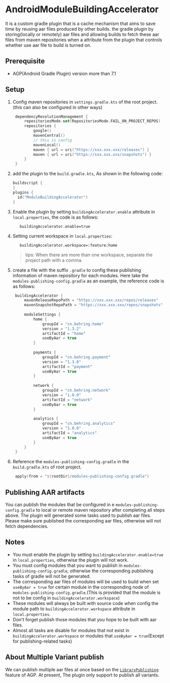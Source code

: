 # AndroidModuleBuildingAccelerator

It is a custom gradle plugin that is a cache mechanism that aims to save time by reusing aar files
produced by other builds. the gradle plugin by storing(locally or remotely) aar files and allowing
builds to fetch these aar files from maven repositories when a attribute from the plugin that
controls whether use aar file to build is turned on.

## Prerequisite

- AGP(Android Gradle Plugin) version more than 7.1

## Setup

1. Config maven repositories in `settings.gradle.kts` of the root project.(this can also be
   configured in other ways)
   ```kotlin
    dependencyResolutionManagement {
        repositoriesMode.set(RepositoriesMode.FAIL_ON_PROJECT_REPOS)
        repositories {
            google()
            mavenCentral()
            // this is config
            mavenLocal()
            maven { url = uri("https://xxx.xxx.xxx/releases") }
            maven { url = uri("https://xxx.xxx.xxx/snapshots") }
        }
    }
   ```

2. add the plugin to the `build.gradle.kts`, As shown in the following code:
    ```kotlin
    buildscript {
    }
    plugins {
      id("ModuleBuildingAccelerator")
    }
   ```
3. Enable the plugin by setting `buildingAccelerator.enable` attribute in `local.properties`, the
   code is as follows:
   ```properties
      buildingAccelerator.enable=true
   ```
4. Setting current workspace in `local.properties`:
   ```properties
      buildingAccelerator.workspace=:feature:home
   ```
   > tips: When there are more than one workspace, separate the project path with a comma.

5. create a file with the suffix `.gradle` to config these publishing information of maven
   repository for each modules. Here take the `modules-publishing-config.gradle` as an example, the
   reference code is as follows:
   ```groovy
    buildingAccelerator {
        mavenReleaseRepoPath = "https://xxx.xxx.xxx/repos/releases"
        mavenSnapshotRepoPath = "https://xxx.xxx.xxx/repos/snapshots"
    
        moduleSettings {
            home {
                groupId = "cn.behring.home"
                version = "1.3.2"
                artifactId = "home"
                useByAar = true
            }
    
            payments {
                groupId = "cn.behring.payment"
                version = "1.3.0"
                artifactId = "payment"
                useByAar = true
            }
    
            network {
                groupId = "cn.behring.network"
                version = "1.0.0"
                artifactId = "network"
                useByAar = true
            }
    
            analytics {
                groupId = "cn.behring.analytics"
                version = "1.0.0"
                artifactId = "analytics"
                useByAar = true
            }
        }
    }
   ```
6. Reference the `modules-publishing-config.gradle` in the `build.gradle.kts` of root project.
   ```kotlin
    apply(from = "${rootDir}/modules-publishing-config.gradle")
   ```

## Publishing AAR artifacts

You can publish the modules that be configured in e `modules-publishing-config.gradle` to local or
remote maven repository after completing all steps above. The plugin will generated some tasks used
to publish aar files. Please make sure published the corresponding aar files, otherwise will not
fetch dependencies.

## Notes

- You must enable the plugin by setting `buildingAccelerator.enable=true` in `local.properties`,
  otherwise the plugin will not work.
- You must config modules that you want to publish in `modules-publishing-config.gradle`, otherwise
  the corresponding publishing tasks of gradle will not be generated.
- The corresponding aar files of modules will be used to build when set `useByAar = true` for
  certain module in the corresponding node of `modules-publishing-config.gradle`.(This is provided
  that the module is not to be config in `buildingAccelerator.workspace`)
- These modules will always be built with source code when config the module path
  to  `buildingAccelerator.workspace` attribute in `local.properties`.
- Don't forget publish those modules that you hope to be built with aar files.
- Almost all tasks are disable for modules that not exist in `buildingAccelerator.workspace` or
  modules that `useByAar = true`(Except for publishing-related tasks)

## About Multiple Variant publish

We can publish multiple aar files at once based on
the [`LibraryPublishing`](https://developer.android.com/reference/tools/gradle-api/7.4/com/android/build/api/dsl/LibraryPublishing)
feature of AGP. At present, The plugin only support to publish all variants.
